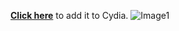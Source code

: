 **[Click here](cydia://url/https://cydia.saurik.com/api/share#?source=https://sircrocker.github.io)** to add it to Cydia.
![Image1](https://www.google.com/url?sa=i&source=images&cd=&cad=rja&uact=8&ved=2ahUKEwjW58Dg-ZHbAhVGFJAKHZSkAvIQjRx6BAgBEAU&url=https%3A%2F%2Fnewhive.com%2Fmkaradsh%2Fspent-nuclear-fuel-in-midwest&psig=AOvVaw2PcsFeyu4s5GmmXfKS7eqM&ust=1526825208141654)
